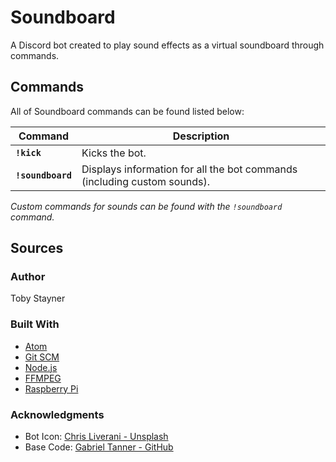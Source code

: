 # Soundboard
A Discord bot created to play sound effects as a virtual soundboard through commands.

## Commands
All of Soundboard commands can be found listed below:

Command | Description
-- | --
**```!kick```** | Kicks the bot.
**```!soundboard```** | Displays information for all the bot commands (including custom sounds).

*Custom commands for sounds can be found with the ```!soundboard``` command.*

## Sources

### Author
Toby Stayner

### Built With
- [Atom](https://atom.io/)
- [Git SCM](https://git-scm.com/)
- [Node.js](https://nodejs.org/)
- [FFMPEG](https://www.ffmpeg.org/)
- [Raspberry Pi ](https://www.amazon.com/Vilros-Raspberry-Clear-Power-Supply/dp/B01D92SSX6/ref=sxin_4_osp20-dbbd4695_cov?ascsubtag=dbbd4695-7cc9-4675-ab42-4b0d8ccd0bac&creativeASIN=B01D92SSX6&cv_ct_id=amzn1.osp.dbbd4695-7cc9-4675-ab42-4b0d8ccd0bac&cv_ct_pg=search&cv_ct_wn=osp-search&keywords=Raspberry+Pi&linkCode=oas&pd_rd_i=B01D92SSX6&pd_rd_r=d894dcf2-b66e-46d3-a717-0bd4a6479c14&pd_rd_w=UasGh&pd_rd_wg=z0YRm&pf_rd_p=a23a388c-add5-49df-b293-a31ade89c6bf&pf_rd_r=P9DQK2S2SNYRT10RZQA3&qid=1573167792&s=electronics&tag=bestcont06-20)

### Acknowledgments
- Bot Icon: [Chris Liverani - Unsplash](https://unsplash.com/photos/ViEBSoZH6M4)
- Base Code: [Gabriel Tanner - GitHub](https://github.com/TannerGabriel/discord-bot)
